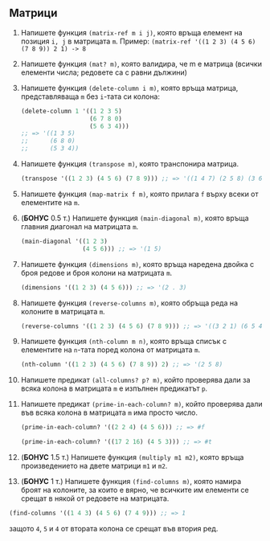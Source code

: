 ## Матрици

1. Напишете функция `(matrix-ref m i j)`,
   която връща елемент на позиция `i, j` в матрицата `m`.
   Пример: `(matrix-ref '((1 2 3) (4 5 6) (7 8 9)) 2 1) -> 8`

2. Напишете функция `(mat? m)`, която валидира, че m е матрица
   (всички елементи числа; редовете са с равни дължини)

3. Напишете функция `(delete-column i m)`, която връща матрица, представляваща `m`
   без `i`-тата си колона:

   ```scheme
   (delete-column 1 '((1 2 3 5)
                      (6 7 8 0)
                      (5 6 3 4)))
   ;; => '((1 3 5)
   ;;      (6 8 0)
   ;;      (5 3 4))
   ```

4. Напишете функция `(transpose m)`, която транспонира матрица.

   ```scheme
   (transpose '((1 2 3) (4 5 6) (7 8 9))) ;; => '((1 4 7) (2 5 8) (3 6 9))
   ```

5. Напишете функция `(map-matrix f m)`, която прилага `f` върху всеки от елементите на `m`.

6. (**БОНУС** 0.5 т.) Напишете функция `(main-diagonal m)`, която връща главния диагонал на матрицата `m`.

   ```scheme
   (main-diagonal '((1 2 3)
                    (4 5 6))) ;; => '(1 5)
   ```

7. Напишете функция `(dimensions m)`, която
връща наредена двойка с броя редове и броя колони на матрицата `m`.

   ```scheme
   (dimensions '((1 2 3) (4 5 6))) ;; => '(2 . 3)
   ```

8. Напишете функция `(reverse-columns m)`, която
обръща реда на колоните в матрицата `m`.

   ```scheme
   (reverse-columns '((1 2 3) (4 5 6) (7 8 9))) ;; => '((3 2 1) (6 5 4) (9 8 7))
   ```

9. Напишете функция `(nth-column m n)`, която
връща списък с елементите на `n`-тата поред колона от матрицата `m`.

   ```scheme
   (nth-column '((1 2 3) (4 5 6) (7 8 9)) 2) ;; => '(2 5 8)
   ```

10. Напишете предикат `(all-columns? p? m)`, който
проверява дали за всяка колона в матрицата `m` е изпълнен предикатът `p`.

11. Напишете предикат `(prime-in-each-column? m)`, който
проверява дали във всяка колона в матрицата `m` има просто число.

    ```scheme
    (prime-in-each-column? '((2 2 4) (4 5 6))) ;; => #f
    ```

    ```scheme
    (prime-in-each-column? '((17 2 16) (4 5 3))) ;; => #t
    ```

12. (**БОНУС** 1.5 т.) Напишете функция `(multiply m1 m2)`, която
  връща произведението на двете матрици `m1` и `m2`.

13. (**БОНУС** 1 т.) Напишете функция `(find-columns m)`, която
  намира броят на колоните, за които е вярно, че
  всичките им елементи се срещат в някой от редовете на матрицата.

   ```scheme
   (find-columns '((1 4 3) (4 5 6) (7 4 9))) ;; => 1
   ```
   защото `4`, `5` и `4` от втората колона се срещат във втория ред.